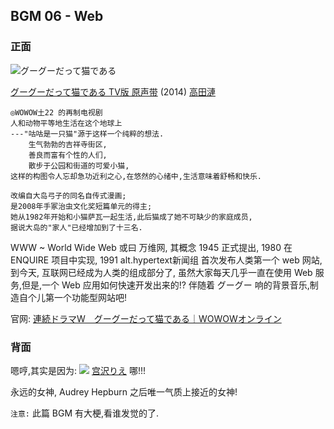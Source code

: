 ## BGM 06 - Web

### 正面

![グーグーだって猫である][image-1]

[グーグーだって猫である TV版 原声带][1] (2014) [高田漣][2]

	◎WOWOW土22 的再制电视剧
	人和动物平等地生活在这个地球上
	---"咕咕是一只猫"源于这样一个纯粹的想法. 
	    生气勃勃的吉祥寺街区,
	    善良而富有个性的人们,
	    散步于公园和街道的可爱小猫,
	这样的构图令人忘却急功近利之心,在悠然的心绪中,生活意味着舒畅和快乐. 
	
	改编自大岛弓子的同名自传式漫画;
	是2008年手冢治虫文化奖短篇单元的得主;
	她从1982年开始和小猫萨瓦一起生活,此后猫成了她不可缺少的家庭成员,
	据说大岛的"家人"已经增加到了十三名. 

WWW \~ World Wide Web 或曰 万维网,
其概念 1945 正式提出, 1980 在 ENQUIRE 项目中实现,
1991 alt.hypertext新闻组 首次发布人类第一个 web 网站,
到今天, 互联网已经成为人类的组成部分了,
虽然大家每天几乎一直在使用 Web 服务,但是,一个 Web 应用如何快速开发出来的!?
伴随着 グーグー 响的背景音乐,制造自个儿第一个功能型网站吧!

官网: [連続ドラマW　グーグーだって猫である｜WOWOWオンライン][3]

### 背面

嗯哼,其实是因为:
![][image-2]
[宫沢りえ][4] 哪!!!

永远的女神, Audrey Hepburn 之后唯一气质上接近的女神!

`注意:` 此篇 BGM 有大梗,看谁发觉的了.

[1]:	http://www.xiami.com/album/710761033?spm=a1z1s.3061781.6856533.9.XXoYwG
[2]:	http://www.xiami.com/artist/108604?spm=a1z1s.6659513.6856585.1.Ulj1SV
[3]:	http://www.wowow.co.jp/dramaw/gou-gou/
[4]:	https://movie.douban.com/celebrity/1121531/

[image-1]:	http://img.xiami.net/images/album/img4/108604/7107610331410761033_2.jpg?imageView2/2/w/150
[image-2]:	http://img.xiami.net/images/collect/946/46/35970946_1414150959_oZJF_4.jpg